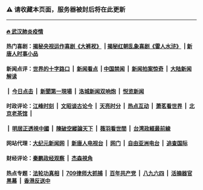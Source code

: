 ### ⚠️ 请收藏本页面，服务器被封后将在此更新

---

#### [🔥 武汉肺炎疫情](http://178.128.129.63:10000/videos/corona/)

#### 热门喜剧：[揭秘央视运作喜剧《大裤衩》](http://178.128.129.63:10000/videos/res/big-shorts/) &nbsp;|&nbsp;[揭秘红朝乱象喜剧《雷人水浒》](http://178.128.129.63:10000/videos/res/OutlawsOfMarsh/) &nbsp;|&nbsp;[新唐人时事小品](http://178.128.129.63:10000/videos/res/comedy/)

#### 新闻点评：[世界的十字路口](http://178.128.129.63/tanghao/) &nbsp;|&nbsp; [新闻看点](http://178.128.129.63/news-insight/) &nbsp;|&nbsp;[中国禁闻](http://178.128.129.63/ntdtv-news/) &nbsp;|&nbsp; [新闻拍案惊奇](http://178.128.129.63/dayu/) &nbsp;|&nbsp; [大陆新闻解读](http://178.128.129.63/ntdtv-comedy/)
####   &nbsp;|&nbsp;  [今日点击](http://178.128.129.63/news-click/)  &nbsp;|&nbsp; [新聞第一現場](http://178.128.129.63/primary-scene/) &nbsp;|&nbsp; [洛城新闻双响炮](http://178.128.129.63/la-news/) &nbsp;|&nbsp; [悦览新闻](http://178.128.129.63/dingyue/)

#### 时政评论：[江峰时刻](http://178.128.129.63/today-in-history/) &nbsp;|&nbsp; [文昭谈古论今](http://178.128.129.63/wenzhao/) &nbsp;|&nbsp; [天亮时分](http://178.128.129.63/tianliang/) &nbsp;|&nbsp; [热点互动](http://178.128.129.63/ntdtv-rdhd/) &nbsp;|&nbsp; [萧茗看世界](http://178.128.129.63/simonegao/) &nbsp;|&nbsp; [北京老茶馆](http://178.128.129.63/teahouse/)  &nbsp;|&nbsp;  
####   &nbsp;|&nbsp;  [明居正透視中國](http://178.128.129.63/decoding-china/)  &nbsp;|&nbsp; [陳破空縱論天下](http://178.128.129.63/pokong/)  &nbsp;|&nbsp; [薇羽看世間](http://178.128.129.63/weiyu/)  &nbsp;|&nbsp; [台湾政經最前線](http://178.128.129.63/taiwan/)   

#### 网站代理：[大纪元新闻网](http://178.128.129.63:10080/gb/) &nbsp;|&nbsp; [新唐人电视台](http://178.128.129.63:8808/gb/) &nbsp;|&nbsp; [网门](http://178.128.129.63:11000/) &nbsp;|&nbsp; [自由亚洲电台](http://178.128.129.63:9800/mandarin/) &nbsp;|&nbsp; [追查国际](http://178.128.129.63:10010/)

#### 财经评论：[秦鹏政经观察](http://178.128.129.63/qinpeng/) &nbsp;|&nbsp; [杰森視角 ](http://178.128.129.63/jason/)

#### 热点专题：[法轮功真相](http://178.128.129.63:10000/videos/truth.html) &nbsp;|&nbsp; [709律师大抓捕](http://178.128.129.63:10000/videos/709/) &nbsp;|&nbsp; [百年共产党](http://178.128.129.63:10000/videos/ccp.html) &nbsp;|&nbsp; [八九六四](http://178.128.129.63:10000/videos/88/)  &nbsp;|&nbsp; [活摘器官黑幕](http://178.128.129.63:10000/videos/res/Organs/)  &nbsp;|&nbsp; [香港反送中](http://178.128.129.63:10000/videos/res/hk/) 

<img src='http://gfw-breaker.win/goodlink.md' width='0px' height='0px'/>
